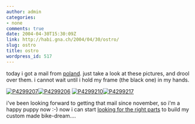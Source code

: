 ```yaml
---
author: admin
categories:
- none
comments: true
date: 2004-04-30T15:30:09Z
link: http://habi.gna.ch/2004/04/30/ostro/
slug: ostro
title: ostro
wordpress_id: 517
---
```


today i got a mail from [poland](http://habi.gna.ch/blog/archives/000125.html).
just take a look at these pictures, and drool over them. i cannot wait until i hold my frame (the black one) in my hands.

[![P4299207](http://habi.gna.ch/blog/images/P4299207-tm.jpg)](http://habi.gna.ch/blog/images/P4299207.JPG)[![P4299206](http://habi.gna.ch/blog/images/P4299206-tm.jpg)](http://habi.gna.ch/blog/images/P4299206.JPG)
 [![P4299210](http://habi.gna.ch/blog/images/P4299210-tm.jpg)](http://habi.gna.ch/blog/images/P4299210.JPG)[![P4299217](http://habi.gna.ch/blog/images/P4299217-tm.jpg)](http://habi.gna.ch/blog/images/P4299217.JPG)

i've been looking forward to getting that mail since november, so i'm a happy puppy now :-)
now i can start [looking for the right parts](http://singlespeed.ch/shop.htm) to build my custom made bike-dream....
